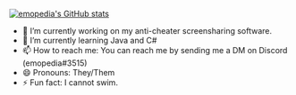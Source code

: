 [![emopedia's GitHub stats](https://github-readme-stats.vercel.app/api?username=emopedia)](https://github.com/anuraghazra/github-readme-stats)

- 🔭 I’m currently working on my anti-cheater screensharing software.
- 🌱 I’m currently learning Java and C#
- 📫 How to reach me: You can reach me by sending me a DM on Discord (emopedia#3515)
- 😄 Pronouns: They/Them
- ⚡ Fun fact: I cannot swim.


